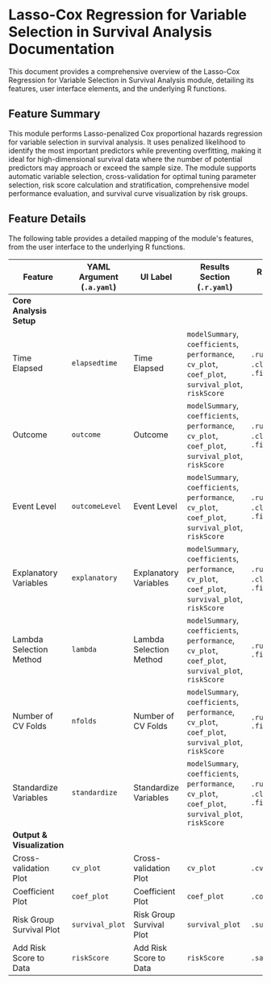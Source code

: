 # Lasso-Cox Regression for Variable Selection in Survival Analysis Documentation

This document provides a comprehensive overview of the Lasso-Cox Regression for Variable Selection in Survival Analysis module, detailing its features, user interface elements, and the underlying R functions.

## Feature Summary

This module performs Lasso-penalized Cox proportional hazards regression for variable selection in survival analysis. It uses penalized likelihood to identify the most important predictors while preventing overfitting, making it ideal for high-dimensional survival data where the number of potential predictors may approach or exceed the sample size. The module supports automatic variable selection, cross-validation for optimal tuning parameter selection, risk score calculation and stratification, comprehensive model performance evaluation, and survival curve visualization by risk groups.

## Feature Details

The following table provides a detailed mapping of the module's features, from the user interface to the underlying R functions.

| Feature                          | YAML Argument (`.a.yaml`)      | UI Label                               | Results Section (`.r.yaml`)         | R Function (`.b.R`)                  |
| -------------------------------- | ------------------------------ | -------------------------------------- | ----------------------------------- | ------------------------------------ |
| **Core Analysis Setup**          |                                |                                        |                                     |                                      |
| Time Elapsed                     | `elapsedtime`                  | Time Elapsed                           | `modelSummary`, `coefficients`, `performance`, `cv_plot`, `coef_plot`, `survival_plot`, `riskScore` | `.run`, `.cleanData`, `.fitModel`    |
| Outcome                          | `outcome`                      | Outcome                                | `modelSummary`, `coefficients`, `performance`, `cv_plot`, `coef_plot`, `survival_plot`, `riskScore` | `.run`, `.cleanData`, `.fitModel`    |
| Event Level                      | `outcomeLevel`                 | Event Level                            | `modelSummary`, `coefficients`, `performance`, `cv_plot`, `coef_plot`, `survival_plot`, `riskScore` | `.run`, `.cleanData`, `.fitModel`    |
| Explanatory Variables            | `explanatory`                  | Explanatory Variables                  | `modelSummary`, `coefficients`, `performance`, `cv_plot`, `coef_plot`, `survival_plot`, `riskScore` | `.run`, `.cleanData`, `.fitModel`    |
| Lambda Selection Method          | `lambda`                       | Lambda Selection Method                | `modelSummary`, `coefficients`, `performance`, `cv_plot`, `coef_plot`, `survival_plot`, `riskScore` | `.run`, `.fitModel`                  |
| Number of CV Folds               | `nfolds`                       | Number of CV Folds                     | `modelSummary`, `coefficients`, `performance`, `cv_plot`, `coef_plot`, `survival_plot`, `riskScore` | `.run`, `.fitModel`                  |
| Standardize Variables            | `standardize`                  | Standardize Variables                  | `modelSummary`, `coefficients`, `performance`, `cv_plot`, `coef_plot`, `survival_plot`, `riskScore` | `.run`, `.cleanData`, `.fitModel`    |
| **Output & Visualization**       |                                |                                        |                                     |                                      |
| Cross-validation Plot            | `cv_plot`                      | Cross-validation Plot                  | `cv_plot`                           | `.cvPlot`                            |
| Coefficient Plot                 | `coef_plot`                    | Coefficient Plot                       | `coef_plot`                         | `.coefPlot`                          |
| Risk Group Survival Plot         | `survival_plot`                | Risk Group Survival Plot               | `survival_plot`                     | `.survivalPlot`                      |
| Add Risk Score to Data           | `riskScore`                    | Add Risk Score to Data                 | `riskScore`                         | `.savePlotData`                      |
